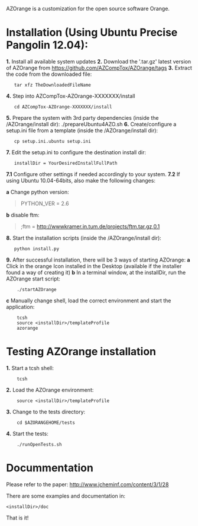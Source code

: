 AZOrange is a customization for the open source software Orange. 

Installation (Using Ubuntu Precise Pangolin 12.04):
===============================================================================
**1.** Install all available system updates
**2.** Download the '.tar.gz' latest version of AZOrange from https://github.com/AZCompTox/AZOrange/tags 
**3.** Extract the code from the downloaded file:

       tar xfz TheDownloadedFileName
**4.** Step into AZCompTox-AZOrange-XXXXXXX/install

       cd AZCompTox-AZOrange-XXXXXXX/install
       
**5.** Prepare the system with 3rd party dependencies (inside the <installDir>/AZOrange/install dir):
       ./prepareUbuntu4AZO.sh
**6.** Create/configure a setup.ini file from a template (inside the <installDir>/AZOrange/install dir):

       cp setup.ini.ubuntu setup.ini
       
**7.** Edit the setup.ini to configure the destination install dir:

       installDir = YourDesiredInstallFullPath
       
   **7.1** Configure other settings if needed accordingly to your system.
   **7.2** If using Ubuntu 10.04-64bits, also make the following changes:
        
   **a** Change python version:
   > PYTHON_VER = 2.6
   
   **b** disable ftm:
   > ;ftm = http://wwwkramer.in.tum.de/projects/ftm.tar.gz,0.1
           
**8.** Start the installation scripts (inside the <installDir>/AZOrange/install dir):

       python install.py
       
**9.** After successful installation, there will be 3 ways of starting AZOrange:
    **a** Click in the orange Icon installed in the Desktop (available if the installer found a way of creating it)
    **b** In a terminal window, at the installDir, run the AZOrange start script:
    
        ./startAZOrange
        
   **c** Manually change shell, load the correct environment and start the application:
    
        tcsh
        source <installDir>/templateProfile
        azorange


Testing AZOrange installation
===============================================================================

**1.** Start a tcsh shell:

        tcsh
**2.** Load the AZOrange environment:

        source <installDir>/templateProfile
        
**3.** Change to the tests directory:

        cd $AZORANGEHOME/tests
        
**4.** Start the tests:

        ./runOpenTests.sh


Docummentation
===============================================================================
Please refer to the paper:
http://www.jcheminf.com/content/3/1/28

There are some examples and documentation in:

    <installDir>/doc

That is it!
